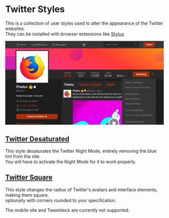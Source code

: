 # Twitter Styles

This is a collection of user styles used to alter the appearance of the Twitter websites.  
They can be installed with browser extensions like [Stylus](https://add0n.com/stylus.html).

![Screenshot](https://raw.githubusercontent.com/hyperfekt/twitter-styles/master/screenshot.jpg)

## [Twitter Desaturated](https://raw.githubusercontent.com/hyperfekt/twitter-styles/master/twitter_desaturated.user.css)
This style desaturates the Twitter Night Mode, entirely removing the blue tint from the site.  
You will have to activate the Night Mode for it to work properly.

## [Twitter Square](https://raw.githubusercontent.com/hyperfekt/twitter-styles/master/twitter_square.user.css)
This style changes the radius of Twitter's avatars and interface elements, making them square,  
optionally with corners rounded to your specification.


The mobile site and Tweetdeck are currently not supported.